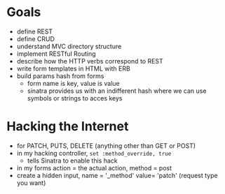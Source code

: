 # Goals

- define REST
- define CRUD
- understand MVC directory structure
- implement RESTful Routing
- describe how the HTTP verbs correspond to REST
- write form templates in HTML with ERB
- build params hash from forms
  - form name is key, value is value
  - sinatra provides us with an indifferent hash where we can use symbols or strings to acces keys

# Hacking the Internet
- for PATCH, PUTS, DELETE (anything other than GET or POST)
- in my hacking controller, `set :method_override, true`
  - tells Sinatra to enable this hack
- in my forms action = the actual action, method = post
- create a hidden input, name = '_method' value= 'patch' (request type you want)
